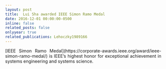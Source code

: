 ```yaml
---
layout: post
title:  Lui Sha awarded IEEE Simon Ramo Medal
date: 2016-12-01 00:00:00-0500
inline: false
related_posts: false
onlyyear: true
related_publications: Lehoczky1989166
---
```


<div style="text-align: justify;">
[IEEE Simon Ramo Medal](https://corporate-awards.ieee.org/award/ieee-simon-ramo-medal/) is IEEE’s highest honor for exceptional achievement in systems engineering and systems science.
</div>

<br>